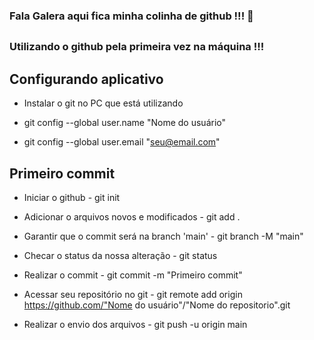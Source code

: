 ### Fala Galera aqui fica minha colinha de github !!! 👋

##

### Utilizando o github pela primeira vez na máquina !!! 

## Configurando aplicativo

- Instalar o git no PC que está utilizando

- git config --global user.name "Nome do usuário"

- git config --global user.email "seu@email.com"


## Primeiro commit

- Iniciar o github - git init

- Adicionar o arquivos novos e modificados - git add .

- Garantir que o commit será na branch 'main' - git branch -M "main"

- Checar o status da nossa alteração - git status

- Realizar o commit - git commit -m "Primeiro commit"

- Acessar seu repositório no git - git remote add origin https://github.com/"Nome do usuário"/"Nome do repositorio".git

- Realizar o envio dos arquivos - git push -u origin main
